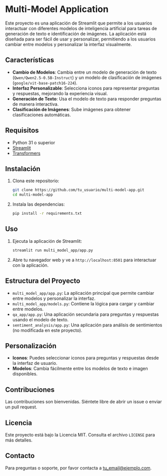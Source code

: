 # Multi-Model Application

Este proyecto es una aplicación de Streamlit que permite a los usuarios interactuar con diferentes modelos de inteligencia artificial para tareas de generación de texto e identificación de imágenes. La aplicación está diseñada para ser fácil de usar y personalizar, permitiendo a los usuarios cambiar entre modelos y personalizar la interfaz visualmente.

## Características

- **Cambio de Modelos**: Cambia entre un modelo de generación de texto (`Qwen/Qwen2.5-0.5B-Instruct`) y un modelo de clasificación de imágenes (`google/vit-base-patch16-224`).
- **Interfaz Personalizable**: Selecciona iconos para representar preguntas y respuestas, mejorando la experiencia visual.
- **Generación de Texto**: Usa el modelo de texto para responder preguntas de manera interactiva.
- **Clasificación de Imágenes**: Sube imágenes para obtener clasificaciones automáticas.

## Requisitos

- Python 31 o superior
- [Streamlit](https://streamlit.io/)
- [Transformers](https://huggingface.co/transformers/)

## Instalación

1. Clona este repositorio:
   ```bash
   git clone https://github.com/tu_usuario/multi-model-app.git
   cd multi-model-app
   ```

2. Instala las dependencias:
   ```bash
   pip install -r requirements.txt
   ```

## Uso

1. Ejecuta la aplicación de Streamlit:
   ```bash
   streamlit run multi_model_app/app.py
   ```

2. Abre tu navegador web y ve a `http://localhost:8501` para interactuar con la aplicación.

## Estructura del Proyecto

- `multi_model_app/app.py`: La aplicación principal que permite cambiar entre modelos y personalizar la interfaz.
- `multi_model_app/models.py`: Contiene la lógica para cargar y cambiar entre modelos.
- `qa_app/app.py`: Una aplicación secundaria para preguntas y respuestas usando el modelo de texto.
- `sentiment_analysis/app.py`: Una aplicación para análisis de sentimientos (no modificada en este proyecto).

## Personalización

- **Iconos**: Puedes seleccionar iconos para preguntas y respuestas desde la interfaz de usuario.
- **Modelos**: Cambia fácilmente entre los modelos de texto e imagen disponibles.

## Contribuciones

Las contribuciones son bienvenidas. Siéntete libre de abrir un issue o enviar un pull request.

## Licencia

Este proyecto está bajo la Licencia MIT. Consulta el archivo `LICENSE` para más detalles.

## Contacto

Para preguntas o soporte, por favor contacta a [tu_email@ejemplo.com](mailto:tu_email@ejemplo.com). 

